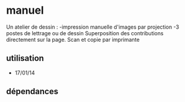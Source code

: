 # manuel

Un atelier de dessin :
-impression manuelle d'images par projection
-3 postes de lettrage ou de dessin
Superposition des contributions directement sur la page.
Scan et copie par imprimante

## utilisation 
- 17/01/14

## dépendances

